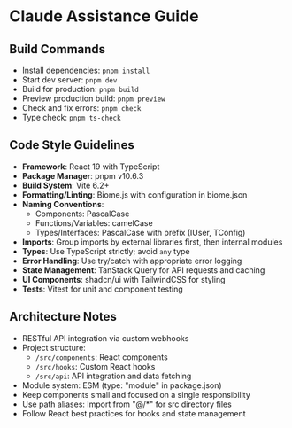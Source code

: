# Claude Assistance Guide

## Build Commands
- Install dependencies: `pnpm install`
- Start dev server: `pnpm dev`
- Build for production: `pnpm build`
- Preview production build: `pnpm preview`
- Check and fix errors: `pnpm check`
- Type check: `pnpm ts-check`

## Code Style Guidelines
- **Framework**: React 19 with TypeScript
- **Package Manager**: pnpm v10.6.3
- **Build System**: Vite 6.2+
- **Formatting/Linting**: Biome.js with configuration in biome.json
- **Naming Conventions**:
  - Components: PascalCase
  - Functions/Variables: camelCase
  - Types/Interfaces: PascalCase with prefix (IUser, TConfig)
- **Imports**: Group imports by external libraries first, then internal modules
- **Types**: Use TypeScript strictly; avoid `any` type
- **Error Handling**: Use try/catch with appropriate error logging
- **State Management**: TanStack Query for API requests and caching
- **UI Components**: shadcn/ui with TailwindCSS for styling
- **Tests**: Vitest for unit and component testing

## Architecture Notes
- RESTful API integration via custom webhooks
- Project structure:
  - `/src/components`: React components
  - `/src/hooks`: Custom React hooks
  - `/src/api`: API integration and data fetching
- Module system: ESM (type: "module" in package.json)
- Keep components small and focused on a single responsibility
- Use path aliases: Import from "@/*" for src directory files
- Follow React best practices for hooks and state management
